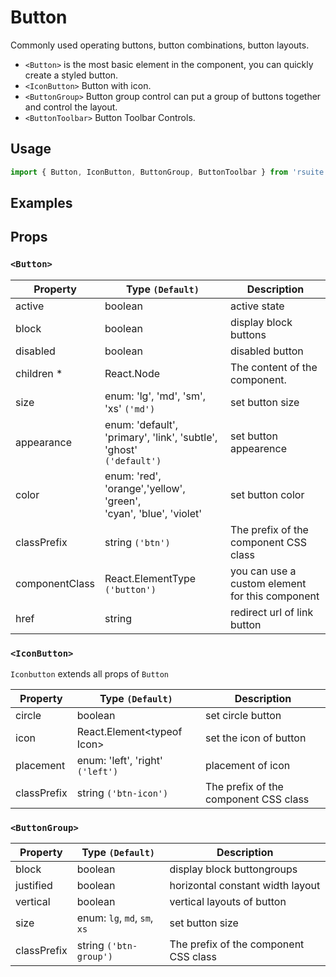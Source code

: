 # Button

Commonly used operating buttons, button combinations, button layouts.

* `<Button>` is the most basic element in the component, you can quickly create a styled button.
* `<IconButton>` Button with icon.
* `<ButtonGroup>` Button group control can put a group of buttons together and control the layout.
* `<ButtonToolbar>` Button Toolbar Controls.

## Usage

```js
import { Button, IconButton, ButtonGroup, ButtonToolbar } from 'rsuite';
```

## Examples

<!--{demo}-->

## Props

### `<Button>`

| Property       | Type `(Default)`                                                         | Description                                     |
| -------------- | ------------------------------------------------------------------------ | ----------------------------------------------- |
| active         | boolean                                                                  | active state                                    |
| block          | boolean                                                                  | display block buttons                           |
| disabled       | boolean                                                                  | disabled button                                 |
| children \*    | React.Node                                                               | The content of the component.                   |
| size           | enum: 'lg', 'md', 'sm', 'xs' `('md')`                                    | set button size                                 |
| appearance     | enum: 'default', 'primary', 'link', 'subtle', 'ghost'<br/> `('default')` | set button appearence                           |
| color          | enum: 'red', 'orange','yellow', 'green', <br/>'cyan', 'blue', 'violet'   | set button color                                |
| classPrefix    | string `('btn')`                                                         | The prefix of the component CSS class              |
| componentClass | React.ElementType `('button')`                                           | you can use a custom element for this component |
| href           | string                                                                   | redirect url of link button                     |

### `<IconButton>`


`Iconbutton` extends all props of `Button`

| Property    | Type `(Default)`                 | Description                        |
| ----------- | -------------------------------- | ---------------------------------- |
| circle      | boolean                          | set circle button                  |
| icon        | React.Element&lt;typeof Icon&gt; | set the icon of button             |
| placement   | enum: 'left', 'right' `('left')` | placement of icon                  |
| classPrefix | string `('btn-icon')`            | The prefix of the component CSS class |

### `<ButtonGroup>`

| Property    | Type `(Default)`             | Description                        |
| ----------- | ---------------------------- | ---------------------------------- |
| block       | boolean                      | display block buttongroups         |
| justified   | boolean                      | horizontal constant width layout   |
| vertical    | boolean                      | vertical layouts of button         |
| size        | enum: `lg`, `md`, `sm`, `xs` | set button size                    |
| classPrefix | string `('btn-group')`       | The prefix of the component CSS class |

